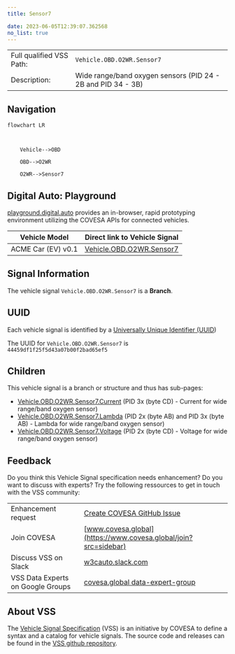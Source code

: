 ```yaml
---
title: Sensor7

date: 2023-06-05T12:39:07.362568
no_list: true
---
```



| | |
|---|---|
| Full qualified VSS Path: | `Vehicle.OBD.O2WR.Sensor7` |
| Description: | Wide range/band oxygen sensors (PID 24 - 2B and PID 34 - 3B) |

## Navigation

```mermaid
flowchart LR



    Vehicle-->OBD

    OBD-->O2WR

    O2WR-->Sensor7

```


## Digital Auto: Playground

[playground.digital.auto](http://digital.auto) provides an in-browser, rapid prototyping environment utilizing the COVESA APIs for connected vehicles. 

| Vehicle Model | Direct link to Vehicle Signal |
|---|---|
| ACME Car (EV) v0.1 | [Vehicle.OBD.O2WR.Sensor7](https://digitalauto.netlify.app/model/STLWzk1WyqVVLbfymb4f/cvi/list/Vehicle.OBD.O2WR.Sensor7/) |


## Signal Information




The vehicle signal `Vehicle.OBD.O2WR.Sensor7` is a **Branch**.





## UUID

Each vehicle signal is identified by a [Universally Unique Identifier (UUID](https://en.wikipedia.org/wiki/Universally_unique_identifier))

The UUID for `Vehicle.OBD.O2WR.Sensor7` is `44459df1f25f5d43a07b00f2bad65ef5`

## Children

This vehicle signal is a branch or structure and thus has sub-pages:

- [Vehicle.OBD.O2WR.Sensor7.Current](current/) (PID 3x (byte CD) - Current for wide range/band oxygen sensor)
- [Vehicle.OBD.O2WR.Sensor7.Lambda](lambda/) (PID 2x (byte AB) and PID 3x (byte AB) - Lambda for wide range/band oxygen sensor)
- [Vehicle.OBD.O2WR.Sensor7.Voltage](voltage/) (PID 2x (byte CD) - Voltage for wide range/band oxygen sensor)


## Feedback

Do you think this Vehicle Signal specification needs enhancement? Do you want to discuss with experts? Try the following ressources to get in touch with the VSS community:

| | |
|---|---|
| Enhancement request | [Create COVESA GitHub Issue](https://github.com/COVESA/vehicle_signal_specification/issues/new?body=Please+describe+your+feedback&title=Signal+feedback+Vehicle.OBD.O2WR.Sensor7) |
| Join COVESA | [www.covesa.global](https://www.covesa.global/join?src=sidebar) |
| Discuss VSS on Slack | [w3cauto.slack.com](http://w3cauto.slack.com/) |
| VSS Data Experts on Google Groups | [covesa.global data-expert-group](https://groups.google.com/a/covesa.global/g/data-expert-group) |

## About VSS

The [Vehicle Signal Specification](https://covesa.github.io/vehicle_signal_specification/) (VSS)
is an initiative by COVESA to define a syntax and a catalog for vehicle signals.
The source code and releases can be found in the [VSS github repository](https://github.com/COVESA/vehicle_signal_specification).

